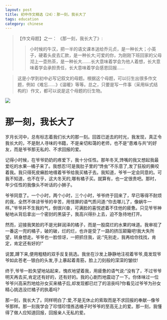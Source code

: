 ```yaml
---
layout: post
title: 初中作文精选（24）：那一刻，我长大了
tags: education
category: chinese
---
```


> 【作文母题】之一： 《那一刻，我长大了》:
>>  小时候的牛汉，把一半的语文课本送给乔元贞，是一种长大；小英子，硬着头皮去汇款，是一种长大;可爱的你，为刚刚下班回家的父母沏上一壶热茶，是一种长大…….长大意味着学会为他人着想，长大意味着学会承担责任，长大意味着学会感恩回报……

> 这是小学到初中必写记叙文的母题。根据这个母题，可以衍生出很多作文题，例如《难忘……》《温暖》等等。总之，只要是写一件事（采用纵式结构的）作文，都可以说是这个母题的衍生物。

![](https://crsando.github.io/images/2024-12-17/export_byry59x.png)

# 那一刻，我长大了

岁月长河中，总有标志着我们长大的那一刻。回首已逝去的时光，我发现，真正令我长大的，不是耐人寻味的书籍，不是亲切和蔼的老师，也不是“患难与共“的好友，而是爷爷那无私的、不求回报的爱。

记得小时候，在爷爷奶奶的疼爱下，我十分任性。那年冬天,馋嘴的我又想起我最爱吃的水果--橘子来了。我想忍!可是我肚子里的“馋虫”不乐意了,发了狂般的撕咬着我。我只得死皮癞脸地缠着爷爷给我买橘子去。我知道，爷爷一定会同意的。可我不知道，也不在乎，这大冬天的,哪有橘子买。就算有，也一定很贵吧。那时，年少任性的我像头不听话的小狮子。

爷爷同意了。一个小时，两个小时，三个小时，爷爷终于回来了，早已等得不耐烦的我，全然不体谅爷爷的辛苦，用怪罪的语气质问道:“你去哪儿了，像蜗牛一样。”爷爷并不生我的气，倒很兴奋，可满脸的喜悦遮着不住他的疲惫。只见爷爷神秘地从背后拿出一个密封的黑袋子，我高兴得扑上去，迫不急待地打开。

然而，迎接我笑脸的不是光鲜润泽的橘子，而是一股腐烂的水果的味道。我审视了一番这一兜的橘子，破的破，烂的烂，也许是受了一路的挤压颠簸吧!我大失所望，转身想走。爷爷也一脸惊讶，一把抓住我，说:“先别走，我再给你找找，肯定，肯定还有好的!”

说罢,蹲下来,便用粗糙的双手反复挑选。我坐在沙发上静静地注视着爷爷,竟发现爷爷如此苍老--银白的头发,手上暴起着青筋，脸上刀刻般的深深的皱纹!

终于,爷爷一脸失望地站起来，愧疚地望着我，用疲惫的语气说:“没有了，不过爷爷明天再去买,肯定还有好的，还有好的。我的心剧烈地震动了一下。你体味过一位爷爷兴高采烈地给孙女买来橘子后,却发现都已烂了的沮丧吗?你看见过爷爷为孙女精心挑选没烂橘子的执着吗?

那一刻，我长大了。同样明白了:爱,不是无休止的索取而是不求回报的奉献--像爷爷那样。那一刻我学会了珍惜珍惜拣选橘子时爷爷的至高无上的爱。那一刻，我懂得了做人应知道回报，回报亲人无私的爱。